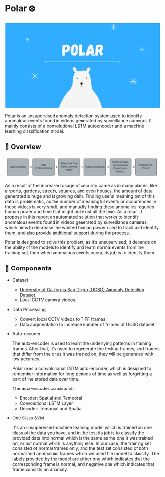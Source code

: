 
# Polar :snowflake:

![](images/poster.png)

Polar is an unsupervised anomaly detection system used to identify anomalous events found in videos generated by surveillance cameras. It mainly consists of a convolutional LSTM autoencoder and a machine learning classification model.


## :eyes: Overview

![](images/flow.png)

As a result of the increased usage of security cameras in many places, like airports, gardens, streets, squares, and even houses, the amount of data generated is huge and is growing daily. Finding useful meaning out of this data is problematic, as the number of meaningful events or occurrences in these videos is very small, and manually finding these anomalies requires human power and time that might not exist all the time. As a result, I propose in this report an automated solution that works to identify anomalous events found in videos generated by surveillance cameras, which aims to decrease the wasted human power used to track and identify them, and also provide additional support during the process.

Polar is designed to solve this problem, as it’s unsupervised, it depends on the ability of the models to identify and learn normal events from the training set, then when anomalous events occur, its job is to identify them.

  
## :school_satchel: Components

* Dataset
	* [University of California San Diego (UCSD) Anomaly Detection Dataset.](http://www.svcl.ucsd.edu/projects/anomaly/dataset.html)
	* Local CCTV camera videos.

* Data Processing
	* Convert local CCTV videos to TIFF frames.
	* Data augmentation to increase number of frames of UCSD dataset.

* Auto-encoder

    The auto-encoder is used to learn the underlying patterns in training frames. After that, it's used to regenerate the testing frames, and frames that differ from the ones it was trained on, they will be generated with low accuracy.

	Polar uses a convolutional LSTM auto-encoder, which is designed to remember information for long periods of time as well as forgetting a part of the stored data over time.

	The auto-encoder consists of:
	* Encoder: Spatial and Temporal
	* Convolutional LSTM Layer
	* Decoder: Temporal and Spatial

* One Class SVM

    It's an unsupervised machine learning model which is trained on one class of the data you have, and in the test its job is to classify the provided data into normal which is the same as the one it was trained on, or not normal which is anything else. In our case, the training set consisted of normal frames only, and the test set consisted of both normal and anomalous frames which we used the model to classify. The labels provided by the model are either one which indicates that the corresponding frame is normal, and negative one which indicates that frame consists an anomaly.